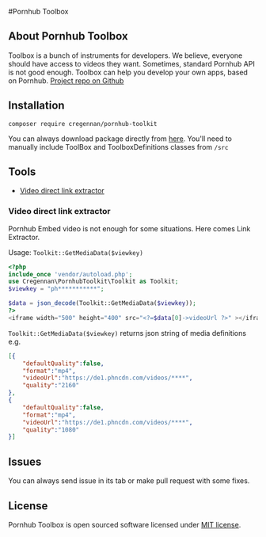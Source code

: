 #Pornhub Toolbox

## About Pornhub Toolbox

Toolbox is a bunch of instruments for developers. We believe, everyone should have access to videos they want. Sometimes, standard Pornhub API is not good enough. Toolbox can help you develop your own apps, based on Pornhub.
[Project repo on Github](https://github.com/Cregennan/pornhub-toolkit)


## Installation
```composer
composer require cregennan/pornhub-toolkit
```
You can always download package directly from [here](https://github.com/Cregennan/pornhub-toolkit/archive/refs/heads/master.zip). 
You'll need to manually include ToolBox and ToolboxDefinitions classes from `/src`


## Tools
 - [Video direct link extractor](#cdn-video-link-extractor)
 
### Video direct link extractor
 Pornhub Embed video is not enough for some situations. Here comes Link Extractor.
 
 Usage: `Toolkit::GetMediaData($viewkey)`
```php 
<?php
include_once 'vendor/autoload.php';
use Cregennan\PornhubToolkit\Toolkit as Toolkit;
$viewkey = "ph***********";

$data = json_decode(Toolkit::GetMediaData($viewkey));
?>
<iframe width="500" height="400" src="<?=$data[0]->videoUrl ?>" ></iframe>

```
`Toolkit::GetMediaData($viewkey)` returns json string of media definitions e.g. 
```json
[{
    "defaultQuality":false,
    "format":"mp4",
    "videoUrl":"https://de1.phncdn.com/videos/****",
    "quality":"2160"
},
{
    "defaultQuality":false,
    "format":"mp4",
    "videoUrl":"https://de1.phncdn.com/videos/****",
    "quality":"1080"
}]
```
## Issues
You can always send issue in its tab or make pull request with some fixes.

## License
Pornhub Toolbox is open sourced software licensed under [MIT license](https://opensource.org/licenses/MIT).


